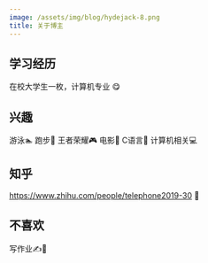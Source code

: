 ```yaml
---
image: /assets/img/blog/hydejack-8.png
title: 关于博主
---
```


## 学习经历

在校大学生一枚，计算机专业 😋

## 兴趣

游泳🏊‍
跑步🏃‍
王者荣耀🎮
电影🍿
C语言🌱
计算机相关💻

## 知乎

https://www.zhihu.com/people/telephone2019-30 🤣

## 不喜欢

写作业✍📕
